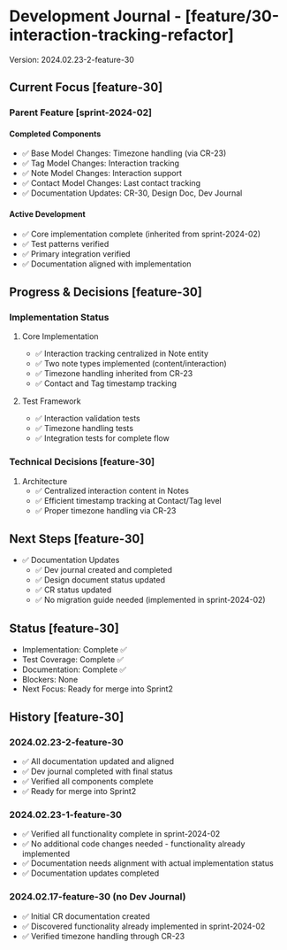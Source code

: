 # Development Journal - [feature/30-interaction-tracking-refactor]
Version: 2024.02.23-2-feature-30

## Current Focus [feature-30]
### Parent Feature [sprint-2024-02]
#### Completed Components
- ✅ Base Model Changes: Timezone handling (via CR-23)
- ✅ Tag Model Changes: Interaction tracking
- ✅ Note Model Changes: Interaction support
- ✅ Contact Model Changes: Last contact tracking
- ✅ Documentation Updates: CR-30, Design Doc, Dev Journal

#### Active Development
- ✅ Core implementation complete (inherited from sprint-2024-02)
- ✅ Test patterns verified
- ✅ Primary integration verified
- ✅ Documentation aligned with implementation

## Progress & Decisions [feature-30]
### Implementation Status
1. Core Implementation
   - ✅ Interaction tracking centralized in Note entity
   - ✅ Two note types implemented (content/interaction)
   - ✅ Timezone handling inherited from CR-23
   - ✅ Contact and Tag timestamp tracking

2. Test Framework
   - ✅ Interaction validation tests
   - ✅ Timezone handling tests
   - ✅ Integration tests for complete flow

### Technical Decisions [feature-30]
1. Architecture
   - ✅ Centralized interaction content in Notes
   - ✅ Efficient timestamp tracking at Contact/Tag level
   - ✅ Proper timezone handling via CR-23

## Next Steps [feature-30]
- ✅ Documentation Updates
  - ✅ Dev journal created and completed
  - ✅ Design document status updated
  - ✅ CR status updated
  - ✅ No migration guide needed (implemented in sprint-2024-02)

## Status [feature-30]
- Implementation: Complete ✅
- Test Coverage: Complete ✅
- Documentation: Complete ✅
- Blockers: None
- Next Focus: Ready for merge into Sprint2

## History [feature-30]
### 2024.02.23-2-feature-30
- ✅ All documentation updated and aligned
- ✅ Dev journal completed with final status
- ✅ Verified all components complete
- ✅ Ready for merge into Sprint2

### 2024.02.23-1-feature-30
- ✅ Verified all functionality complete in sprint-2024-02
- ✅ No additional code changes needed - functionality already implemented
- ✅ Documentation needs alignment with actual implementation status
- ✅ Documentation updates completed

### 2024.02.17-feature-30 (no Dev Journal)
- ✅ Initial CR documentation created
- ✅ Discovered functionality already implemented in sprint-2024-02
- ✅ Verified timezone handling through CR-23

